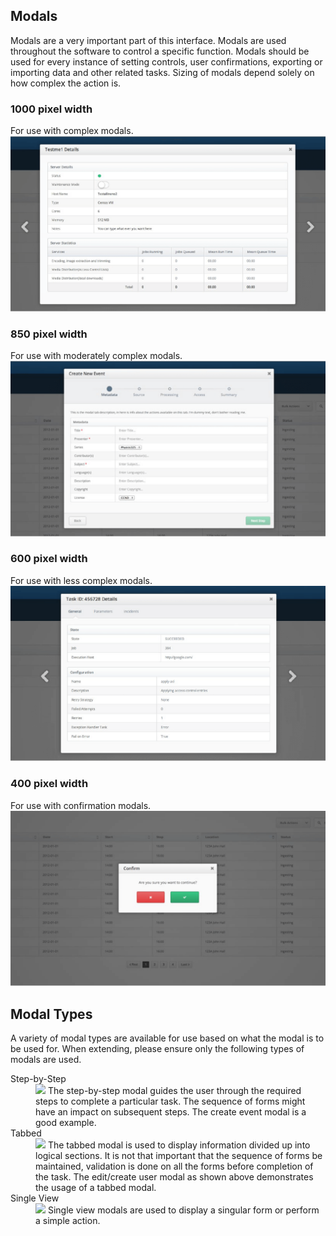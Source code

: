 ## Modals
Modals are a very important part of this interface. Modals are
used throughout the software to control a specific function.
Modals should be used for every instance of setting controls,
user confirmations, exporting or importing data and other
related tasks. Sizing of modals depend solely on how complex
the action is.

### 1000 pixel width
For use with complex modals.
![1000 pixel Modal](../../../img/modal-1.png)

### 850 pixel width
For use with moderately complex modals.
![850 pixel Modal](../../../img/modal-2.png)

### 600 pixel width
For use with less complex modals.
![600 pixel Modal](../../../img/modal-3.png)

### 400 pixel width
For use with confirmation modals.
![400 pixel Modal](../../../img/modal-4.png)

<!-- Modal Components -->

## Modal Types
A variety of modal types are available for use based on what the
modal is to be used for. When extending, please ensure only the
following types of modals are used.

<dl class="images">
  <dt>Step-by-Step</dt>
  <dd>
    <img src="../../../../img/modal-types-step.png" />
    The step-by-step modal guides the user through the required steps to complete a particular task. The sequence of forms might have an impact on subsequent steps. The create event modal is a good example.
  </dd>
  <dt>Tabbed</dt>
  <dd>
    <img src="../../../../img/modal-types-tab.png" />
    The tabbed modal is used to display information divided up into logical sections. It is not that important that the sequence of forms be maintained, validation is done on all the forms before completion of the task. The edit/create user modal as shown above demonstrates the usage of a tabbed modal.</dd>
  <dt>Single View</dt>
  <dd>
    <img src="../../../../img/modal-types-single.png" />
    Single view modals are used to display a singular form or perform a simple action.
  </dd>
</dl>
